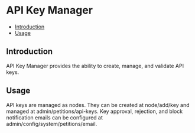 # API Key Manager

- [Introduction](#introduction)
- [Usage](#usage)

## Introduction

API Key Manager provides the ability to create, manage, and validate API keys.

## Usage

API keys are managed as nodes. They can be created at node/add/key and managed
at admin/petitions/api-keys. Key approval, rejection, and block notification
emails can be configured at admin/config/system/petitions/email.
